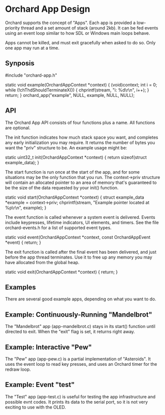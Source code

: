 Orchard App Design
==================

Orchard supports the concept of "Apps".  Each app is provided a low-priority
thread and a set amount of stack (around 2kb).  It can be fed events using
an event loop similar to how SDL or Windows main loops behave.

Apps cannot be killed, and must exit gracefully when asked to do so.  Only
one app may run at a time.


Synposis
--------

 #include "orchard-app.h"

 static void example(OrchardAppContext *context) {
   (void)context;
   int i = 0;
   while (!chThdShouldTerminateX()) {
     chprintf(stream, "i: %d\r\n", i++);
   }
   return;
 }
 orchard_app("example", NULL, example, NULL, NULL);


API
----

The Orchard App API consists of four functions plus a name.  All functions
are optional.

The init function indicates how much stack space you want, and completes
any early initialization you may require.  It returns the number of bytes
you want the "priv" structure to be.  An example usage might be:

 static uint32_t init(OrchardAppContext *context) {
   return sizeof(struct example_data);
 }

The start function is run once at the start of the app, and for some
situations may be the only function that you run.  The context->priv
structure will contain an allocated pointer to an area of memory that's
guaranteed to be the size of the data requested by your init() function.

 static void start(OrchardAppContext *context) {
   struct example_data *example = context->priv;
   chprintf(stream, "Example pointer located at %p\r\n", example);
 }

The event function is called whenever a system event is delivered.  Events
include keypresses, lifetime indicators, UI elements, and timers.  See
the file orchard-events.h for a list of supported event types.

  static void event(OrchardAppContext *context, const OrchardAppEvent *event) {
    return;
  }

The exit function is called after the final event has been delivered, and
just before the app thread terminates.  Use it to free up any memory you
may have allocated from the global heap.

  static void exit(OrchardAppContext *context) {
    return;
  }


Examples
--------

There are several good example apps, depending on what you want to do.


Example: Continuously-Running "Mandelbrot"
------------------------------------------

The "Mandelbrot" app (app-mandelbrot.c) stays in its start() function
until directed to exit.  When the "exit" flag is set, it returns right
away.


Example: Interactive "Pew"
--------------------------

The "Pew" app (app-pew.c) is a partial implementation of "Asteroids".  It
uses the event loop to read key presses, and uses an Orchard timer for the
redraw loop.


Example: Event "test"
---------------------

The "Test" app (app-test.c) is useful for testing the app infrastructure
and possible evnt codes.  It prints its data to the serial port, so it
is not very exciting to use with the OLED.
